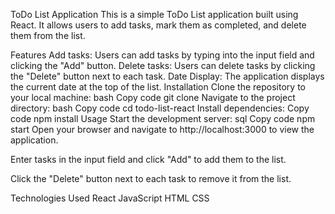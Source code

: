 ToDo List Application
This is a simple ToDo List application built using React. It allows users to add tasks, mark them as completed, and delete them from the list.

Features
Add tasks: Users can add tasks by typing into the input field and clicking the "Add" button.
Delete tasks: Users can delete tasks by clicking the "Delete" button next to each task.
Date Display: The application displays the current date at the top of the list.
Installation
Clone the repository to your local machine:
bash
Copy code
git clone <repository-url>
Navigate to the project directory:
bash
Copy code
cd todo-list-react
Install dependencies:
Copy code
npm install
Usage
Start the development server:
sql
Copy code
npm start
Open your browser and navigate to http://localhost:3000 to view the application.

Enter tasks in the input field and click "Add" to add them to the list.

Click the "Delete" button next to each task to remove it from the list.

Technologies Used
React
JavaScript
HTML
CSS
